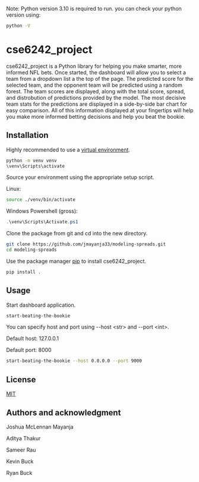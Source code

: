 Note: Python version 3.10 is required to run.
you can check your python version using:
```bash
python -V
```

# cse6242_project

cse6242_project is a Python library for helping you make smarter, more informed NFL bets.
Once started, the dashboard will allow you to select a team from a dropdown list a the top of the page.
The predicted score for the selected team, and the opponent team will be predicted using a random forest.
The team scores are displayed, along with the total score, spread, and distrobution of predictions provided by the model.
The most decisive team stats for the predictions are displayed in a side-by-side bar chart for easy comparison.
All of this information displayed at your fingertips will help you make more informed betting decisions and help you beat the bookie.

## Installation
Highly recommended to use a [virtual environment](https://docs.python.org/3/library/venv.html).

```bash
python -m venv venv
\venv\Scripts\activate
```
Source your environment using the appropriate setup script.

Linux:
```bash
source ./venv/bin/activate
```

Windows Powershell (gross):

```powershell
.\venv\Scripts\Activate.ps1
```

Clone the package from git and cd into the new directory.

```bash
git clone https://github.com/jmayanja33/modeling-spreads.git
cd modeling-spreads
```

Use the package manager [pip](https://pip.pypa.io/en/stable/) to install cse6242_project.

```bash
pip install .
```

## Usage
Start dashboard application.

```bash
start-beating-the-bookie
```

You can specify host and port using --host \<str> and --port \<int>.

Default host: 127.0.0.1

Default port: 8000
```bash
start-beating-the-bookie --host 0.0.0.0 --port 9000
```

## License

[MIT](https://choosealicense.com/licenses/mit/)

## Authors and acknowledgment
Joshua McLennan Mayanja

Aditya Thakur

Sameer Rau

Kevin Buck

Ryan Buck
